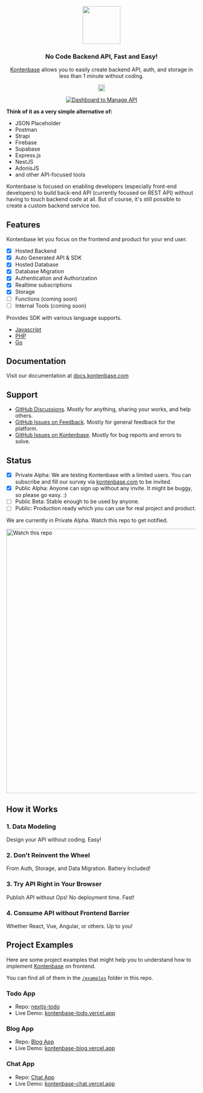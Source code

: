 <div align="center">
<img height="100" src="./assets/logo-adaptive.png"/>
<h3>No Code Backend API, Fast and Easy!</h3>
<p>
  <a href="https://kontenbase.com" target="_blank">Kontenbase</a> allows you to easily create backend API, auth, and storage in less than 1 minute without coding.
</p>
<p>
  <a href="https://badge.fury.io/js/@kontenbase%2Fsdk"><img src="https://badge.fury.io/js/@kontenbase%2Fsdk.svg" alt="npm version" height="18"></a>
</p>
<p>
  <a href="https://kontenbase.com">
    <img src="https://user-images.githubusercontent.com/2161622/146642683-b1f4530d-86d0-4494-880e-d9313817161c.png" alt="Dashboard to Manage API" />
  </a>
</p>
</div>

**Think of it as a very simple alternative of:**

- JSON Placeholder
- Postman
- Strapi
- Firebase
- Supabase
- Express.js
- NestJS
- AdonisJS
- and other API-focused tools

Kontenbase is focused on enabling developers (especially front-end developers) to build back-end API (currently focused on REST API) without having to touch backend code at all. But of course, it's still possible to create a custom backend service too.

## Features

Kontenbase let you focus on the frontend and product for your end user.

- [x] Hosted Backend
- [x] Auto Generated API & SDK
- [x] Hosted Database
- [x] Database Migration
- [x] Authentication and Authorization
- [x] Realtime subscriptions
- [x] Storage
- [ ] Functions (coming soon)
- [ ] Internal Tools (coming soon)

Provides SDK with various language supports.

- [Javascript](./js/README.md)
- [PHP](https://github.com/kontenbase/kontenbase-php/blob/main/README.md)
- [Go](https://github.com/kontenbase/kontenbase-go/blob/main/README.md)

## Documentation

Visit our documentation at [docs.kontenbase.com](https://docs.kontenbase.com)

## Support

- [GitHub Discussions](https://github.com/kontenbase/kontenbase/discussions). Mostly for anything, sharing your works, and help others.
- [GitHub Issues on Feedback](https://github.com/kontenbase/feedback/issues). Mostly for general feedback for the platform.
- [GitHub Issues on Kontenbase](https://github.com/kontenbase/kontenbase/issues). Mostly for bug reports and errors to solve.

## Status

- [x] Private Alpha: We are testing Kontenbase with a limited users. You can subscribe and fill our survey via [kontenbase.com](https://kontenbase.com) to be invited.
- [x] Public Alpha: Anyone can sign up without any invite. It might be buggy, so please go easy. :)
- [ ] Public Beta: Stable enough to be used by anyone.
- [ ] Public: Production ready which you can use for real project and product.

We are currently in Private Alpha. Watch this repo to get notified.

<img src="https://user-images.githubusercontent.com/2161622/146643522-6e2e9e84-e89e-4cf2-8618-623a57f00ed8.png" alt="Watch this repo" width="700"/>

## How it Works

### 1. Data Modeling

Design your API without coding. Easy!

### 2. Don't Reinvent the Wheel

From Auth, Storage, and Data Migration. Battery Included!

### 3. Try API Right in Your Browser

Publish API without Ops! No deployment time. Fast!

### 4. Consume API without Frontend Barrier

Whether React, Vue, Angular, or others. Up to you!

## Project Examples

Here are some project examples that might help you to understand how to implement <a href="https://kontenbase.com" target="_blank">Kontenbase</a> on frontend.

You can find all of them in the [`/examples`](./examples) folder in this repo.

### Todo App

- Repo: [nextjs-todo](https://github.com/kontenbase/kontenbase/tree/main/examples/nextjs-todo)
- Live Demo: [kontenbase-todo.vercel.app](https://kontenbase-todo.vercel.app)

### Blog App

- Repo: [Blog App](https://github.com/kontenbase/kontenbase/tree/main/examples/nextjs-blog)
- Live Demo: [kontenbase-blog.vercel.app](https://kontenbase-blog.vercel.app)

### Chat App

- Repo: [Chat App](https://github.com/kontenbase/kontenbase/tree/main/examples/reactjs-chat)
- Live Demo: [kontenbase-chat.vercel.app](https://kontenbase-chat.vercel.app)
